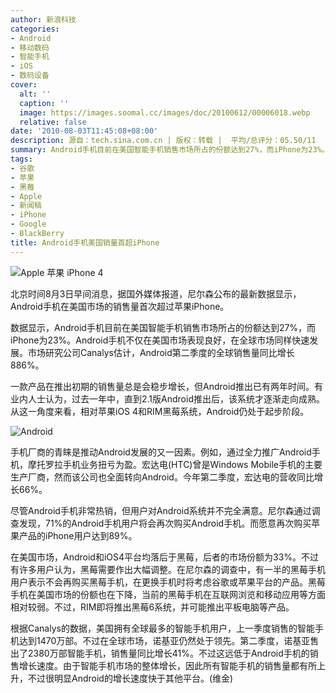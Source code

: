 ```yaml
---
author: 新浪科技
categories:
- Android
- 移动数码
- 智能手机
- iOS
- 数码设备
cover:
  alt: ''
  caption: ''
  image: https://images.soomal.cc/images/doc/20100612/00006018.webp
  relative: false
date: '2010-08-03T11:45:08+08:00'
description: 源自：tech.sina.com.cn | 版权：转载 |  平均/总评分：05.50/11
summary: Android手机目前在美国智能手机销售市场所占的份额达到27%，而iPhone为23%。Android手机不仅在美国市场表现良好，在全球市场同样快速发展。市场研究公司Canalys估计，Android第二季度的全球销售量同比增长886%。
tags:
- 谷歌
- 苹果
- 黑莓
- Apple
- 新闻稿
- iPhone
- Google
- BlackBerry
title: Android手机美国销量首超iPhone
---
```


![Apple 苹果 iPhone 4](https://images.soomal.cc/images/doc/20100608/00005934.webp)



北京时间8月3日早间消息，据国外媒体报道，尼尔森公布的最新数据显示，Android手机在美国市场的销售量首次超过苹果iPhone。



数据显示，Android手机目前在美国智能手机销售市场所占的份额达到27%，而iPhone为23%。Android手机不仅在美国市场表现良好，在全球市场同样快速发展。市场研究公司Canalys估计，Android第二季度的全球销售量同比增长886%。



一款产品在推出初期的销售量总是会稳步增长，但Android推出已有两年时间。有业内人士认为，过去一年中，直到2.1版Android推出后，该系统才逐渐走向成熟。从这一角度来看，相对苹果iOS 4和RIM黑莓系统，Android仍处于起步阶段。



![Android](https://images.soomal.cc/images/doc/20091107/00003047.webp)



手机厂商的青睐是推动Android发展的又一因素。例如，通过全力推广Android手机，摩托罗拉手机业务扭亏为盈。宏达电(HTC)曾是Windows Mobile手机的主要生产厂商，然而该公司也全面转向Android。今年第二季度，宏达电的营收同比增长66%。



尽管Android手机非常热销，但用户对Android系统并不完全满意。尼尔森通过调查发现，71%的Android手机用户将会再次购买Android手机。而愿意再次购买苹果产品的iPhone用户达到89%。



在美国市场，Android和iOS4平台均落后于黑莓，后者的市场份额为33%。不过有许多用户认为，黑莓需要作出大幅调整。在尼尔森的调查中，有一半的黑莓手机用户表示不会再购买黑莓手机，在更换手机时将考虑谷歌或苹果平台的产品。黑莓手机在美国市场的份额也在下降，当前的黑莓手机在互联网浏览和移动应用等方面相对较弱。不过，RIM即将推出黑莓6系统，并可能推出平板电脑等产品。



根据Canalys的数据，美国拥有全球最多的智能手机用户，上一季度销售的智能手机达到1470万部。不过在全球市场，诺基亚仍然处于领先。第二季度，诺基亚售出了2380万部智能手机，销售量同比增长41%。不过这远低于Android手机的销售增长速度。由于智能手机市场的整体增长，因此所有智能手机的销售量都有所上升，不过很明显Android的增长速度快于其他平台。(维金)